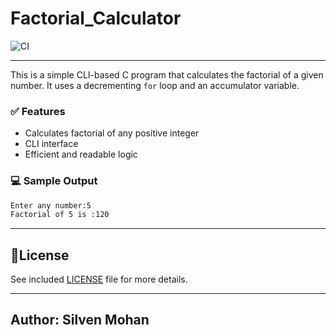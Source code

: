 # Factorial_Calculator

![CI](https://github.com/silven-mohan/Factorial_Calculator/actions/workflows/.github/workflows/main.yml/badge.svg)

-----

This is a simple CLI-based C program that calculates the factorial of a given number. It uses a decrementing `for` loop and an accumulator variable.

### ✅ Features
- Calculates factorial of any positive integer
- CLI interface
- Efficient and readable logic

### 💻 Sample Output
```bash
Enter any number:5
Factorial of 5 is :120
```

---

## 📃License

  See included [LICENSE](./LICENSE) file for more details.

---

## Author: Silven Mohan
